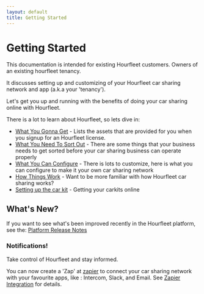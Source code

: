 ```yaml
---
layout: default
title: Getting Started
---
```

# Getting Started

This documentation is intended for existing Hourfleet customers. Owners of an existing hourfleet tenancy.

It discusses setting up and customizing of your Hourfleet car sharing network and app (a.k.a your 'tenancy').



Let's get you up and running with the benefits of doing your car sharing online with Hourfleet.



There is a lot to learn about Hourfleet, so lets dive in:

* [What You Gonna Get](inthebox.html) - Lists the assets that are provided for you when you signup for an Hourfleet license.
* [What You Need To Sort Out](youprovide.html) - There are some things that your business needs to get sorted before your car sharing business can operate properly
* [What You Can Configure](youconfigure.html) - There is lots to customize, here is what you can configure to make it your own car sharing network
* [How Things Work](howitworks.html) - Want to be more familiar with how Hourfleet car sharing works?  
* [Setting up the car kit](carkit.html) - Getting your carkits online  






## What's New?

If you want to see what's been improved recently in the Hourfleet platform, see the: [Platform Release Notes](releasenotes.html)

### Notifications!

Take control of Hourfleet and stay informed. 

You can now create a 'Zap' at [zapier](http://www.zapier.com) to connect your car sharing network with your favourite apps, like : Intercom, Slack, and Email. See [Zapier Integration](zapier.html) for details.

